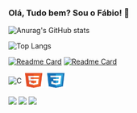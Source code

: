### Olá, Tudo bem? Sou o Fábio! 👋

![Anurag's GitHub stats](https://github-readme-stats.vercel.app/api?username=Fabiojr7&show_icons=true&theme=merko) 
      
![Top Langs](https://github-readme-stats.vercel.app/api/top-langs/?username=Fabiojr7&hide_progress=false&theme=merko)
      
[![Readme Card](https://github-readme-stats.vercel.app/api/pin/?username=Fabiojr7&repo=Algoritmos_I&theme=merko)](https://github.com/Fabiojr7/ALGORITMOS_I)
[![Readme Card](https://github-readme-stats.vercel.app/api/pin/?username=Fabiojr7&repo=Desenvolvimento-WEB&theme=merko)](https://github.com/Fabiojr7/Desenvolvimento-WEB)

<div>
  <img align="center" alt="C" height="30" width="40" src="https://cdn.jsdelivr.net/gh/devicons/devicon/icons/c/c-original.svg">
  <img align="center" alt="HTML" height="30" width="40" src="https://raw.githubusercontent.com/devicons/devicon/master/icons/html5/html5-original.svg">
  <img align="center" alt="CSS" height="30" width="40" src="https://raw.githubusercontent.com/devicons/devicon/master/icons/css3/css3-original.svg">
</div>

<div>
  <br>
  <a href="https://instagram.com/fabiojr_sm" target="_blank"><img src="https://img.shields.io/badge/-Instagram-%23E4405F?style=for-the-badge&logo=instagram&logoColor=white" target="_blank"></a>
  <a href = "mailto:fabiojrsilveira09@gmail.com"><img src="https://img.shields.io/badge/-Gmail-%23333?style=for-the-badge&logo=gmail&logoColor=white" target="_blank"></a>
  <a href="https://www.linkedin.com/in/fábio-júnior-da-silveira-moraes-584486240" target="_blank"><img src="https://img.shields.io/badge/-LinkedIn-%230077B5?style=for-the-badge&logo=linkedin&logoColor=white" target="_blank"></a> 
</div>

<!--
**Fabiojr7/Fabiojr7** is a ✨ _special_ ✨ repository because its `README.md` (this file) appears on your GitHub profile.

Here are some ideas to get you started:

- 🔭 I’m currently working on ...
- 🌱 I’m currently learning ...
- 👯 I’m looking to collaborate on ...
- 🤔 I’m looking for help with ...
- 💬 Ask me about ...
- 📫 How to reach me: ...
- 😄 Pronouns: ...
- ⚡ Fun fact: ...
-->
